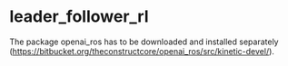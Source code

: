 # leader_follower_rl

The package openai_ros has to be downloaded and installed separately (https://bitbucket.org/theconstructcore/openai_ros/src/kinetic-devel/).
